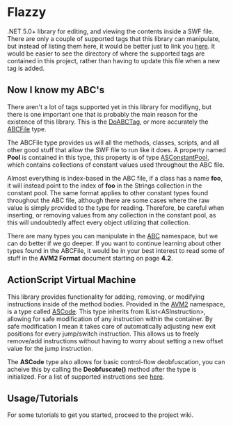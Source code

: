 # Flazzy
.NET 5.0+ library for editing, and viewing the contents inside a SWF file. There are only a couple of supported tags that this library can manipulate, but instead of listing them here, it would be better just to link you [here](/Flazzy/Tags). It would be easier to see the directory of where the supported tags are contained in this project, rather than having to update this file when a new tag is added.

## Now I know my ABC's
There aren't a lot of tags supported yet in this library for modifiyng, but there is one important one that is probably the main reason for the existence of this library. This is the [DoABCTag](/Flazzy/Tags/DoABCTag.cs), or more accurately the [ABCFile](/Flazzy/ABC/ABCFile.cs) type.  

The ABCFile type provides us will all the methods, classes, scripts, and all other good stuff that allow the SWF file to run like it does.
A property named **Pool** is contained in this type, this property is of type [ASConstantPool](/Flazzy/ABC/ASConstantPool.cs), which contains collections of constant values used throughout the ABC file.  

Almost everything is index-based in the ABC file, if a class has a name **foo**, it will instead point to the index of **foo** in the Strings collection in the constant pool. The same format applies to other constant types found throughout the ABC file, although there are some cases where the raw value is simply provided to the type for reading. Therefore, be careful when inserting, or removing values from any collection in the constant pool, as this will undoubtedly affect every object utilizing that collection.  

There are many types you can manipulate in the [ABC](/Flazzy/ABC) namespace, but we can do better if we go deeper. If you want to continue learning about other types found in the ABCFile, it would be in your best interest to read some of stuff in the **AVM2 Format** document starting on page **4.2**.

## ActionScript Virtual Machine
This library provides functionality for adding, removing, or modifying instructions inside of the method bodies. Provided in the [AVM2](/Flazzy/ABC/AVM2) namespace, is a type called [ASCode](/Flazzy/ABC/AVM2/ASCode.cs). This type inherits from IList\<ASInstruction\>, allowing for safe modification of any instruction within the container. By safe modification I mean it takes care of automatically adjusting new exit positions for every jump/switch instruction. This allows us to freely remove/add instructions without having to worry about setting a new offset value for the jump instruction.  

The **ASCode** type also allows for basic control-flow deobfuscation, you can acheive this by calling the **Deobfuscate()** method after the type is initialized. For a list of supported instructions see [here](/Flazzy/ABC/AVM2/Instructions).

## Usage/Tutorials
For some tutorials to get you started, proceed to the project wiki.
